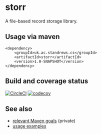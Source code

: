 # storr

A file-based record storage library.

## Usage via maven

```
<dependency>
    <groupId>uk.ac.standrews.cs</groupId>
    <artifactId>storr</artifactId>
    <version>1.0-SNAPSHOT</version>
</dependency>
```

## Build and coverage status

[![CircleCI](https://circleci.com/gh/stacs-srg/storr.svg?style=svg)](https://circleci.com/gh/stacs-srg/storr) [![codecov](https://codecov.io/gh/stacs-srg/storr/branch/master/graph/badge.svg)](https://codecov.io/gh/stacs-srg/storr)


## See also

* [relevant Maven goals](https://github.com/stacs-srg/hub/tree/master/maven) (private)
* [usage examples](https://github.com/stacs-srg/storr/tree/master/src/main/java/uk/ac/standrews/cs/storr/examples)
